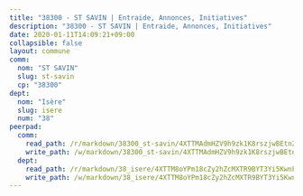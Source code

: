 ```yaml
---
title: "38300 - ST SAVIN | Entraide, Annonces, Initiatives"
description: "38300 - ST SAVIN | Entraide, Annonces, Initiatives"
date: 2020-01-11T14:09:21+09:00
collapsible: false
layout: commune
comm:
  nom: "ST SAVIN"
  slug: st-savin
  cp: "38300"
dept:
  nom: "Isère"
  slug: isere
  num: "38"
peerpad:
  comm:
    read_path: /r/markdown/38300_st-savin/4XTTMAdmHZV9h9zk1K8rszjwBEtn2g3wA2R1xs9B29PG2B3vr
    write_path: /w/markdown/38300_st-savin/4XTTMAdmHZV9h9zk1K8rszjwBEtn2g3wA2R1xs9B29PG2B3vr-K3TgUgcoKVuWkos8jwCcHZFaZVTUEBmgtUc4BGk8JmjQXMruBuyaYNhpGhEAVfQTuNxAP3bDgWpNMXh5FdKLQoVv9BxEU47jVhqCjhPtMkB3vCZn1Qu86G8aKtqQGXPs1ix1MbBp
  dept:
    read_path: /r/markdown/38_isere/4XTTM8oYPm18cZy2hZcMXTR9BYT3Yi5KwnFvpXu1TXaRq7Q3V
    write_path: /w/markdown/38_isere/4XTTM8oYPm18cZy2hZcMXTR9BYT3Yi5KwnFvpXu1TXaRq7Q3V-K3TgUoSzs2JpJwfbzBvgU8N95mHo7JXz7NbEctNRM3EDb2iYHA4maKm3pRQwmboULLPnLFTEhRgTawPTWpmxTxKbTwDgAEzA9tUHjpudQTWdKWfdVSegAo77eCwhXTaVG7AyUZEs
---
```


